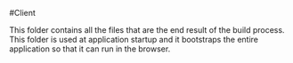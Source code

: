 #Client

This folder contains all the files that are the end result of the build process. 
This folder is used at application startup and it bootstraps the entire application so that it can run in the browser.